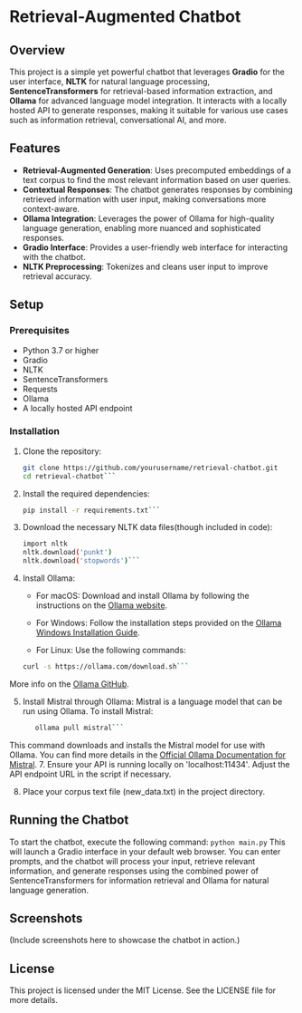 # Retrieval-Augmented Chatbot

## Overview

This project is a simple yet powerful chatbot that leverages **Gradio** for the user interface, **NLTK** for natural language processing, **SentenceTransformers** for retrieval-based information extraction, and **Ollama** for advanced language model integration. It interacts with a locally hosted API to generate responses, making it suitable for various use cases such as information retrieval, conversational AI, and more.

## Features

- **Retrieval-Augmented Generation**: Uses precomputed embeddings of a text corpus to find the most relevant information based on user queries.
- **Contextual Responses**: The chatbot generates responses by combining retrieved information with user input, making conversations more context-aware.
- **Ollama Integration**: Leverages the power of Ollama for high-quality language generation, enabling more nuanced and sophisticated responses.
- **Gradio Interface**: Provides a user-friendly web interface for interacting with the chatbot.
- **NLTK Preprocessing**: Tokenizes and cleans user input to improve retrieval accuracy.

## Setup

### Prerequisites

- Python 3.7 or higher
- Gradio
- NLTK
- SentenceTransformers
- Requests
- Ollama
- A locally hosted API endpoint

### Installation

1. Clone the repository:
     ```bash
     git clone https://github.com/yourusername/retrieval-chatbot.git
     cd retrieval-chatbot```
     
2. Install the required dependencies:
     ```bash
     pip install -r requirements.txt```
   
3. Download the necessary NLTK data files(though included in code):
     ```bash
     import nltk
     nltk.download('punkt')
     nltk.download('stopwords')```
   
4. Install Ollama:

    - For macOS:
      Download and install Ollama by following the instructions on the [Ollama website](https://ollama.com/download/mac).

    - For Windows:
      Follow the installation steps provided on the [Ollama Windows Installation Guide](https://ollama.com/download/windows).

    - For Linux:
      Use the following commands:
   ```bash
   curl -s https://ollama.com/download.sh```
  More info on the [Ollama GitHub](https://github.com/ollama/ollama).
  
5. Install Mistral through Ollama:
     Mistral is a language model that can be run using Ollama. To install Mistral:
     ```bash
        ollama pull mistral```
  This command downloads and installs the Mistral model for use with Ollama. You can find more details in the [Official Ollama Documentation for Mistral](https://ollama.com/library/mistral).
7. Ensure your API is running locally on 'localhost:11434'. Adjust the API endpoint URL in the script if necessary.

8. Place your corpus text file (new_data.txt) in the project directory.

## Running the Chatbot

To start the chatbot, execute the following command:
`python main.py`
This will launch a Gradio interface in your default web browser. You can enter prompts, and the chatbot will process your input, retrieve relevant information, and generate responses using the combined power of SentenceTransformers for information retrieval and Ollama for natural language generation.

## Screenshots

(Include screenshots here to showcase the chatbot in action.)

## License

This project is licensed under the MIT License. See the LICENSE file for more details.
